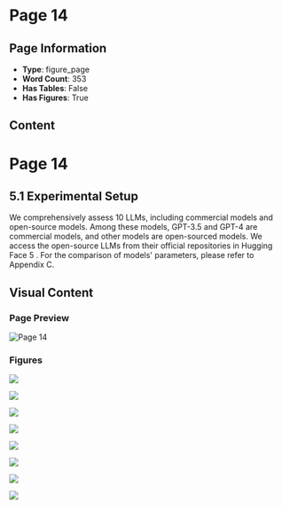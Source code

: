 # Page 14

## Page Information

- **Type**: figure_page
- **Word Count**: 353
- **Has Tables**: False
- **Has Figures**: True

## Content

# Page 14

## 5.1 Experimental Setup

We comprehensively assess 10 LLMs, including commercial models and open-source models. Among these models, GPT-3.5 and GPT-4 are commercial models, and other models are open-sourced models. We access the open-source LLMs from their official repositories in Hugging Face 5 . For the comparison of models' parameters, please refer to Appendix C.

## Visual Content

### Page Preview

![Page 14](/projects/nmn/images/How_Far_Are_LLMs_from_Believable_AI_A_Benchmark_for_Evaluating_the_Believability_of_Human_Behavior_S_page_14.png)

### Figures

![](/projects/nmn/figures/How_Far_Are_LLMs_from_Believable_AI_A_Benchmark_for_Evaluating_the_Believability_of_Human_Behavior_S_page_14_figure_1.png)


![](/projects/nmn/figures/How_Far_Are_LLMs_from_Believable_AI_A_Benchmark_for_Evaluating_the_Believability_of_Human_Behavior_S_page_14_figure_2.png)


![](/projects/nmn/figures/How_Far_Are_LLMs_from_Believable_AI_A_Benchmark_for_Evaluating_the_Believability_of_Human_Behavior_S_page_14_figure_3.png)


![](/projects/nmn/figures/How_Far_Are_LLMs_from_Believable_AI_A_Benchmark_for_Evaluating_the_Believability_of_Human_Behavior_S_page_14_figure_4.png)


![](/projects/nmn/figures/How_Far_Are_LLMs_from_Believable_AI_A_Benchmark_for_Evaluating_the_Believability_of_Human_Behavior_S_page_14_figure_5.png)


![](/projects/nmn/figures/How_Far_Are_LLMs_from_Believable_AI_A_Benchmark_for_Evaluating_the_Believability_of_Human_Behavior_S_page_14_figure_6.png)


![](/projects/nmn/figures/How_Far_Are_LLMs_from_Believable_AI_A_Benchmark_for_Evaluating_the_Believability_of_Human_Behavior_S_page_14_figure_7.png)


![](/projects/nmn/figures/How_Far_Are_LLMs_from_Believable_AI_A_Benchmark_for_Evaluating_the_Believability_of_Human_Behavior_S_page_14_figure_8.png)

